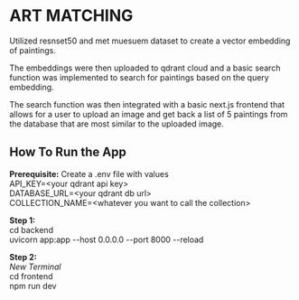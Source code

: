 # ART MATCHING

Utilized resnset50 and met muesuem dataset to create a vector embedding of paintings.

The embeddings were then uploaded to qdrant cloud and a basic search function was implemented to search for paintings based on the query embedding.

The search function was then integrated with a basic next.js frontend that allows for a user to upload an image and get back a list of 5 paintings from the database that are most similar to the uploaded image.

## **How To Run the App**
**Prerequisite:**
Create a .env file with values  
API_KEY=\<your qdrant api key\>  
DATABASE_URL=\<your qdrant db url\>  
COLLECTION_NAME=\<whatever you want to call the collection\>  

**Step 1:**  
cd backend  
uvicorn app:app --host 0.0.0.0 --port 8000 --reload  

**Step 2:**  
*New Terminal*  
cd frontend  
npm run dev